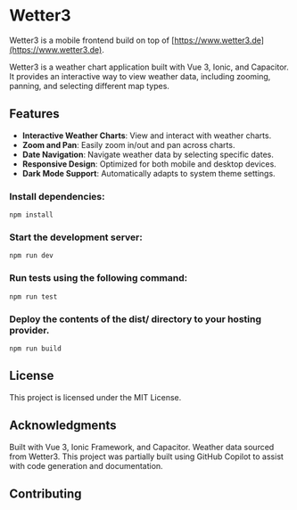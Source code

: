 # Wetter3

Wetter3 is a mobile frontend build on top of [https://www.wetter3.de](https://www.wetter3.de).

Wetter3 is a weather chart application built with Vue 3, Ionic, and Capacitor. It provides an interactive way to view weather data, including zooming, panning, and selecting different map types.

## Features

- **Interactive Weather Charts**: View and interact with weather charts.
- **Zoom and Pan**: Easily zoom in/out and pan across charts.
- **Date Navigation**: Navigate weather data by selecting specific dates.
- **Responsive Design**: Optimized for both mobile and desktop devices.
- **Dark Mode Support**: Automatically adapts to system theme settings.

### Install dependencies:
```
npm install
```

### Start the development server:
```
npm run dev
```

### Run tests using the following command:
```
npm run test
```

### Deploy the contents of the dist/ directory to your hosting provider.
```
npm run build
```

## License
This project is licensed under the MIT License.

## Acknowledgments
Built with Vue 3, Ionic Framework, and Capacitor.
Weather data sourced from Wetter3.
This project was partially built using GitHub Copilot to assist with code generation and documentation.

## Contributing
